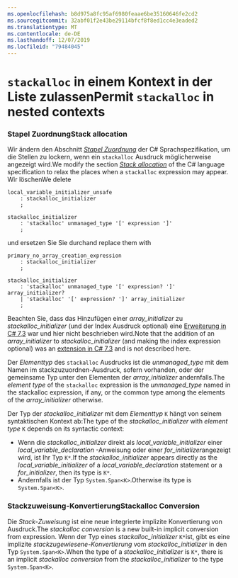 ```yaml
---
ms.openlocfilehash: b8d975a8fc95af6980feaae6be35160646fe2cd2
ms.sourcegitcommit: 32abf01f2e43be29114bfcf8f8ed1cc4e3eaded2
ms.translationtype: MT
ms.contentlocale: de-DE
ms.lasthandoff: 12/07/2019
ms.locfileid: "79484045"
---
```

# <a name="permit-stackalloc-in-nested-contexts"></a><span data-ttu-id="77ffe-101">`stackalloc` in einem Kontext in der Liste zulassen</span><span class="sxs-lookup"><span data-stu-id="77ffe-101">Permit `stackalloc` in nested contexts</span></span>

### <a name="stack-allocation"></a><span data-ttu-id="77ffe-102">Stapel Zuordnung</span><span class="sxs-lookup"><span data-stu-id="77ffe-102">Stack allocation</span></span>

<span data-ttu-id="77ffe-103">Wir ändern den Abschnitt [*Stapel Zuordnung*](https://github.com/dotnet/csharplang/blob/master/spec/unsafe-code.md#stack-allocation) der C# Sprachspezifikation, um die Stellen zu lockern, wenn ein `stackalloc` Ausdruck möglicherweise angezeigt wird.</span><span class="sxs-lookup"><span data-stu-id="77ffe-103">We modify the section [*Stack allocation*](https://github.com/dotnet/csharplang/blob/master/spec/unsafe-code.md#stack-allocation) of the C# language specification to relax the places when a `stackalloc` expression may appear.</span></span> <span data-ttu-id="77ffe-104">Wir löschen</span><span class="sxs-lookup"><span data-stu-id="77ffe-104">We delete</span></span>

``` antlr
local_variable_initializer_unsafe
    : stackalloc_initializer
    ;

stackalloc_initializer
    : 'stackalloc' unmanaged_type '[' expression ']'
    ;
```

<span data-ttu-id="77ffe-105">und ersetzen Sie Sie durch</span><span class="sxs-lookup"><span data-stu-id="77ffe-105">and replace them with</span></span>

``` antlr
primary_no_array_creation_expression
    : stackalloc_initializer
    ;

stackalloc_initializer
    : 'stackalloc' unmanaged_type '[' expression? ']' array_initializer?
    | 'stackalloc' '[' expression? ']' array_initializer
    ;
```

<span data-ttu-id="77ffe-106">Beachten Sie, dass das Hinzufügen einer *array_initializer* zu *stackalloc_initializer* (und der Index Ausdruck optional) eine [Erweiterung in C# 7,3](https://github.com/dotnet/csharplang/blob/master/proposals/csharp-7.3/stackalloc-array-initializers.md) war und hier nicht beschrieben wird.</span><span class="sxs-lookup"><span data-stu-id="77ffe-106">Note that the addition of an *array_initializer* to *stackalloc_initializer* (and making the index expression optional) was an [extension in C# 7.3](https://github.com/dotnet/csharplang/blob/master/proposals/csharp-7.3/stackalloc-array-initializers.md) and is not described here.</span></span>

<span data-ttu-id="77ffe-107">Der *Elementtyp* des `stackalloc` Ausdrucks ist die *unmanaged_type* mit dem Namen im stackzuzuordnen-Ausdruck, sofern vorhanden, oder der gemeinsame Typ unter den Elementen der *array_initializer* andernfalls.</span><span class="sxs-lookup"><span data-stu-id="77ffe-107">The *element type* of the `stackalloc` expression is the *unmanaged_type* named in the stackalloc expression, if any, or the common type among the elements of the *array_initializer* otherwise.</span></span>

<span data-ttu-id="77ffe-108">Der Typ der *stackalloc_initializer* mit dem *Elementtyp* `K` hängt von seinem syntaktischen Kontext ab:</span><span class="sxs-lookup"><span data-stu-id="77ffe-108">The type of the *stackalloc_initializer* with *element type* `K` depends on its syntactic context:</span></span>
- <span data-ttu-id="77ffe-109">Wenn die *stackalloc_initializer* direkt als *local_variable_initializer* einer *local_variable_declaration* -Anweisung oder einer *for_initializer*angezeigt wird, ist Ihr Typ `K*`.</span><span class="sxs-lookup"><span data-stu-id="77ffe-109">If the *stackalloc_initializer* appears directly as the *local_variable_initializer* of a *local_variable_declaration* statement or a *for_initializer*, then its type is `K*`.</span></span>
- <span data-ttu-id="77ffe-110">Andernfalls ist der Typ `System.Span<K>`.</span><span class="sxs-lookup"><span data-stu-id="77ffe-110">Otherwise its type is `System.Span<K>`.</span></span>

### <a name="stackalloc-conversion"></a><span data-ttu-id="77ffe-111">Stackzuweisung-Konvertierung</span><span class="sxs-lookup"><span data-stu-id="77ffe-111">Stackalloc Conversion</span></span>

<span data-ttu-id="77ffe-112">Die *Stack-Zuweisung* ist eine neue integrierte implizite Konvertierung von Ausdruck.</span><span class="sxs-lookup"><span data-stu-id="77ffe-112">The *stackalloc conversion* is a new built-in implicit conversion from expression.</span></span> <span data-ttu-id="77ffe-113">Wenn der Typ eines *stackalloc_initializer* `K*`ist, gibt es eine implizite *stackzugewiesene-Konvertierung* vom *stackalloc_initializer* in den Typ `System.Span<K>`.</span><span class="sxs-lookup"><span data-stu-id="77ffe-113">When the type of a *stackalloc_initializer* is `K*`, there is an implicit *stackalloc conversion* from the *stackalloc_initializer* to the type `System.Span<K>`.</span></span>
